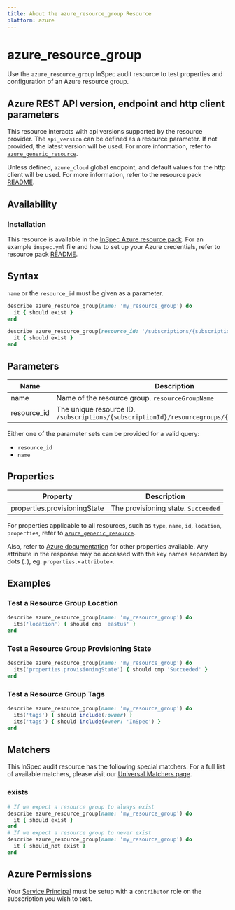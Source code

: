 ```yaml
---
title: About the azure_resource_group Resource
platform: azure
---
```


# azure_resource_group

Use the `azure_resource_group` InSpec audit resource to test properties and configuration of an Azure resource group.

## Azure REST API version, endpoint and http client parameters

This resource interacts with api versions supported by the resource provider.
The `api_version` can be defined as a resource parameter.
If not provided, the latest version will be used.
For more information, refer to [`azure_generic_resource`](azure_generic_resource.md).

Unless defined, `azure_cloud` global endpoint, and default values for the http client will be used.
For more information, refer to the resource pack [README](../../README.md). 

## Availability

### Installation

This resource is available in the [InSpec Azure resource pack](https://github.com/inspec/inspec-azure). 
For an example `inspec.yml` file and how to set up your Azure credentials, refer to resource pack [README](../../README.md#Service-Principal).

## Syntax

`name` or the `resource_id` must be given as a parameter.
```ruby
describe azure_resource_group(name: 'my_resource_group') do
  it { should exist }
end
```
```ruby
describe azure_resource_group(resource_id: '/subscriptions/{subscriptionId}/resourcegroups/{resourceGroupName}') do
  it { should exist }
end
```
## Parameters

| Name                                  | Description |
|---------------------------------------|-------------|
| name                                  | Name of the resource group. `resourceGroupName` |
| resource_id                           | The unique resource ID. `/subscriptions/{subscriptionId}/resourcegroups/{resourceGroupName}` |

Either one of the parameter sets can be provided for a valid query:
- `resource_id`
- `name`

## Properties

| Property                     | Description |
|------------------------------|-------------|
| properties.provisioningState | The provisioning state. `Succeeded` |

For properties applicable to all resources, such as `type`, `name`, `id`, `location`, `properties`, refer to [`azure_generic_resource`](azure_generic_resource.md#properties).

Also, refer to [Azure documentation](https://docs.microsoft.com/en-us/rest/api/resources/policydefinitions/get#policydefinition) for other properties available. 
Any attribute in the response may be accessed with the key names separated by dots (`.`), eg. `properties.<attribute>`.

## Examples

### Test a Resource Group Location
```ruby
describe azure_resource_group(name: 'my_resource_group') do
  its('location') { should cmp 'eastus' }
end
```
### Test a Resource Group Provisioning State
```ruby
describe azure_resource_group(name: 'my_resource_group') do
  its('properties.provisioningState') { should cmp 'Succeeded' }
end
```    
### Test a Resource Group Tags
```ruby
describe azure_resource_group(name: 'my_resource_group') do
  its('tags') { should include(:owner) }
  its('tags') { should include(owner: 'InSpec') }
end
```    
## Matchers

This InSpec audit resource has the following special matchers. For a full list of available matchers, please visit our [Universal Matchers page](https://www.inspec.io/docs/reference/matchers/).

### exists
```ruby
# If we expect a resource group to always exist
describe azure_resource_group(name: 'my_resource_group') do
  it { should exist }
end
# If we expect a resource group to never exist
describe azure_resource_group(name: 'my_resource_group') do
  it { should_not exist }
end
```
## Azure Permissions

Your [Service Principal](https://docs.microsoft.com/en-us/azure/azure-resource-manager/resource-group-create-service-principal-portal) must be setup with a `contributor` role on the subscription you wish to test.
